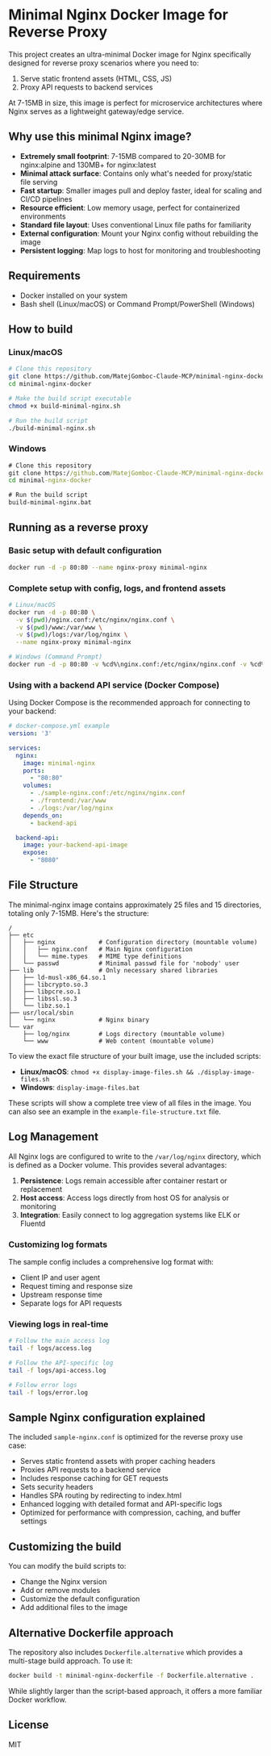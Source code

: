# Minimal Nginx Docker Image for Reverse Proxy

This project creates an ultra-minimal Docker image for Nginx specifically designed for reverse proxy scenarios where you need to:

1. Serve static frontend assets (HTML, CSS, JS)
2. Proxy API requests to backend services

At 7-15MB in size, this image is perfect for microservice architectures where Nginx serves as a lightweight gateway/edge service.

## Why use this minimal Nginx image?

- **Extremely small footprint**: 7-15MB compared to 20-30MB for nginx:alpine and 130MB+ for nginx:latest
- **Minimal attack surface**: Contains only what's needed for proxy/static file serving
- **Fast startup**: Smaller images pull and deploy faster, ideal for scaling and CI/CD pipelines
- **Resource efficient**: Low memory usage, perfect for containerized environments
- **Standard file layout**: Uses conventional Linux file paths for familiarity
- **External configuration**: Mount your Nginx config without rebuilding the image
- **Persistent logging**: Map logs to host for monitoring and troubleshooting

## Requirements

- Docker installed on your system
- Bash shell (Linux/macOS) or Command Prompt/PowerShell (Windows)

## How to build

### Linux/macOS

```bash
# Clone this repository
git clone https://github.com/MatejGomboc-Claude-MCP/minimal-nginx-docker.git
cd minimal-nginx-docker

# Make the build script executable
chmod +x build-minimal-nginx.sh

# Run the build script
./build-minimal-nginx.sh
```

### Windows

```cmd
# Clone this repository
git clone https://github.com/MatejGomboc-Claude-MCP/minimal-nginx-docker.git
cd minimal-nginx-docker

# Run the build script
build-minimal-nginx.bat
```

## Running as a reverse proxy

### Basic setup with default configuration

```bash
docker run -d -p 80:80 --name nginx-proxy minimal-nginx
```

### Complete setup with config, logs, and frontend assets

```bash
# Linux/macOS
docker run -d -p 80:80 \
  -v $(pwd)/nginx.conf:/etc/nginx/nginx.conf \
  -v $(pwd)/www:/var/www \
  -v $(pwd)/logs:/var/log/nginx \
  --name nginx-proxy minimal-nginx

# Windows (Command Prompt)
docker run -d -p 80:80 -v %cd%\nginx.conf:/etc/nginx/nginx.conf -v %cd%\www:/var/www -v %cd%\logs:/var/log/nginx --name nginx-proxy minimal-nginx
```

### Using with a backend API service (Docker Compose)

Using Docker Compose is the recommended approach for connecting to your backend:

```yaml
# docker-compose.yml example
version: '3'

services:
  nginx:
    image: minimal-nginx
    ports:
      - "80:80"
    volumes:
      - ./sample-nginx.conf:/etc/nginx/nginx.conf
      - ./frontend:/var/www
      - ./logs:/var/log/nginx
    depends_on:
      - backend-api

  backend-api:
    image: your-backend-api-image
    expose:
      - "8080"
```

## File Structure

The minimal-nginx image contains approximately 25 files and 15 directories, totaling only 7-15MB. Here's the structure:

```
/
├── etc
│   ├── nginx            # Configuration directory (mountable volume)
│   │   ├── nginx.conf   # Main Nginx configuration
│   │   └── mime.types   # MIME type definitions
│   └── passwd           # Minimal passwd file for 'nobody' user
├── lib                  # Only necessary shared libraries
│   ├── ld-musl-x86_64.so.1
│   ├── libcrypto.so.3
│   ├── libpcre.so.1
│   ├── libssl.so.3
│   └── libz.so.1
├── usr/local/sbin
│   └── nginx            # Nginx binary
└── var
    ├── log/nginx        # Logs directory (mountable volume)
    └── www              # Web content (mountable volume)
```

To view the exact file structure of your built image, use the included scripts:

- **Linux/macOS**: `chmod +x display-image-files.sh && ./display-image-files.sh`
- **Windows**: `display-image-files.bat`

These scripts will show a complete tree view of all files in the image. You can also see an example in the `example-file-structure.txt` file.

## Log Management

All Nginx logs are configured to write to the `/var/log/nginx` directory, which is defined as a Docker volume. This provides several advantages:

1. **Persistence**: Logs remain accessible after container restart or replacement
2. **Host access**: Access logs directly from host OS for analysis or monitoring
3. **Integration**: Easily connect to log aggregation systems like ELK or Fluentd

### Customizing log formats

The sample config includes a comprehensive log format with:
- Client IP and user agent
- Request timing and response size
- Upstream response time
- Separate logs for API requests

### Viewing logs in real-time

```bash
# Follow the main access log
tail -f logs/access.log

# Follow the API-specific log
tail -f logs/api-access.log

# Follow error logs
tail -f logs/error.log
```

## Sample Nginx configuration explained

The included `sample-nginx.conf` is optimized for the reverse proxy use case:

- Serves static frontend assets with proper caching headers
- Proxies API requests to a backend service
- Includes response caching for GET requests
- Sets security headers
- Handles SPA routing by redirecting to index.html
- Enhanced logging with detailed format and API-specific logs
- Optimized for performance with compression, caching, and buffer settings

## Customizing the build

You can modify the build scripts to:

- Change the Nginx version
- Add or remove modules
- Customize the default configuration
- Add additional files to the image

## Alternative Dockerfile approach

The repository also includes `Dockerfile.alternative` which provides a multi-stage build approach. To use it:

```bash
docker build -t minimal-nginx-dockerfile -f Dockerfile.alternative .
```

While slightly larger than the script-based approach, it offers a more familiar Docker workflow.

## License

MIT